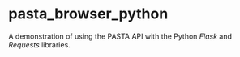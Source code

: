 # pasta_browser_python
A demonstration of using the PASTA API with the Python *Flask* and *Requests* libraries.
